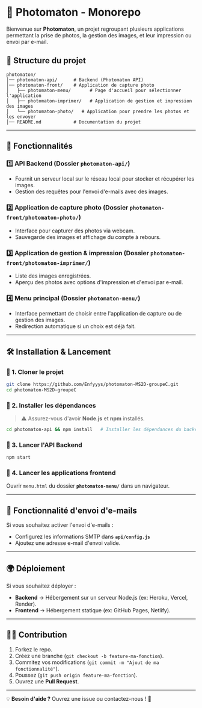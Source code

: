 # 📸 Photomaton - Monorepo

Bienvenue sur **Photomaton**, un projet regroupant plusieurs applications permettant la prise de photos, la gestion des images, et leur impression ou envoi par e-mail.

## 📁 Structure du projet

```
photomaton/
│── photomaton-api/      # Backend (Photomaton API)
│── photomaton-front/    # Application de capture photo
│   ├── photomaton-menu/       # Page d'accueil pour sélectionner l'application
│   ├── photomaton-imprimer/   # Application de gestion et impression des images
│   └── photomaton-photo/   # Application pour prendre les photos et les envoyer
│── README.md            # Documentation du projet
```

---

## 🚀 Fonctionnalités

### 1️⃣ API Backend (Dossier `photomaton-api/`)
- Fournit un serveur local sur le réseau local pour stocker et récupérer les images.
- Gestion des requêtes pour l'envoi d'e-mails avec des images.

### 2️⃣ Application de capture photo (Dossier `photomaton-front/photomaton-photo/`)
- Interface pour capturer des photos via webcam.
- Sauvegarde des images et affichage du compte à rebours.

### 3️⃣ Application de gestion & impression (Dossier `photomaton-front/photomaton-imprimer/`)
- Liste des images enregistrées.
- Aperçu des photos avec options d'impression et d'envoi par e-mail.

### 4️⃣ Menu principal (Dossier `photomaton-menu/`)
- Interface permettant de choisir entre l'application de capture ou de gestion des images.
- Redirection automatique si un choix est déjà fait.

---

## 🛠️ Installation & Lancement

### 📌 1. Cloner le projet
```bash
git clone https://github.com/Enfyyys/photomaton-MS2D-groupeC.git
cd photomaton-MS2D-groupeC
```

### 📌 2. Installer les dépendances
> ⚠️ Assurez-vous d'avoir **Node.js** et **npm** installés.
```bash
cd photomaton-api && npm install   # Installer les dépendances du backend
```

### 📌 3. Lancer l'API Backend
```bash
npm start
```

### 📌 4. Lancer les applications frontend
Ouvrir `menu.html` du dossier **`photomaton-menu/`** dans un navigateur.

---

## 📧 Fonctionnalité d'envoi d'e-mails
Si vous souhaitez activer l'envoi d'e-mails :
- Configurez les informations SMTP dans **`api/config.js`**
- Ajoutez une adresse e-mail d'envoi valide.

---

## 🌍 Déploiement
Si vous souhaitez déployer :
- **Backend** → Hébergement sur un serveur Node.js (ex: Heroku, Vercel, Render).
- **Frontend** → Hébergement statique (ex: GitHub Pages, Netlify).

---

## 👨‍💻 Contribution
1. Forkez le repo.
2. Créez une branche (`git checkout -b feature-ma-fonction`).
3. Commitez vos modifications (`git commit -m "Ajout de ma fonctionnalité"`).
4. Poussez (`git push origin feature-ma-fonction`).
5. Ouvrez une **Pull Request**.


---

💡 **Besoin d'aide ?** Ouvrez une issue ou contactez-nous ! 🚀

